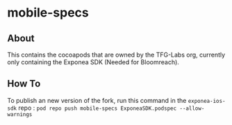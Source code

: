 # mobile-specs

## About
This contains the cocoapods that are owned by the TFG-Labs org, currently only containing the Exponea SDK (Needed for Bloomreach).

## How To

To publish an new version of the fork, run this command in the `exponea-ios-sdk` repo : `pod repo push mobile-specs ExponeaSDK.podspec --allow-warnings`